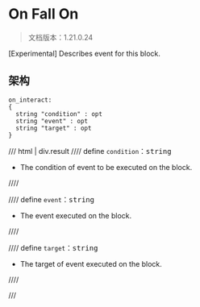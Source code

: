 # On Fall On

> 文档版本：1.21.0.24

[Experimental] Describes event for this block.

## 架构

```mcschema
on_interact:
{
  string "condition" : opt
  string "event" : opt
  string "target" : opt
}

```

/// html | div.result
//// define
`condition`：<samp>string</samp>

- The condition of event to be executed on the block.


////


//// define
`event`：<samp>string</samp>

- The event executed on the block.


////


//// define
`target`：<samp>string</samp>

- The target of event executed on the block.


////


///

